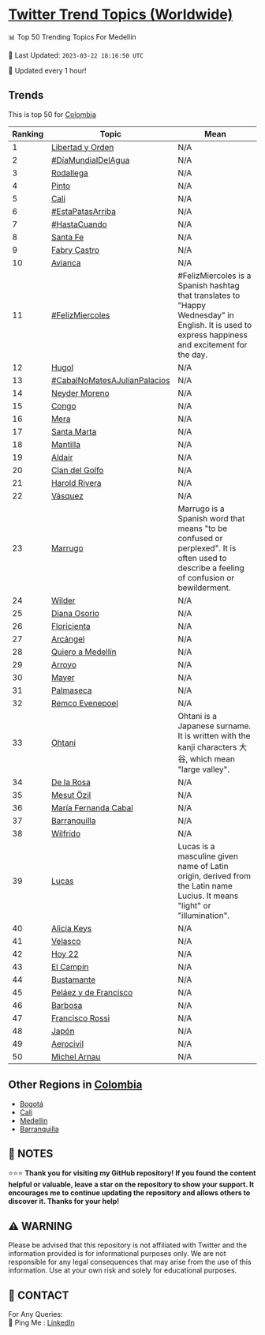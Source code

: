 [Twitter Trend Topics (Worldwide)](https://github.com/ErcinDedeoglu/Twitter-Trend-Topics)
==========


📊 Top 50 Trending Topics For Medellín

📆 Last Updated: `2023-03-22 18:16:50 UTC`

🔧 Updated every 1 hour!


## Trends

This is top 50 for [Colombia](</Colombia>)

| Ranking | Topic | Mean |
| ------- | ------------ | ------------ |
| 1 | [Libertad y Orden](http://twitter.com/search?q=Libertad+y+Orden) | N/A |
| 2 | [#DíaMundialDelAgua](http://twitter.com/search?q=%23D%c3%adaMundialDelAgua) | N/A |
| 3 | [Rodallega](http://twitter.com/search?q=Rodallega) | N/A |
| 4 | [Pinto](http://twitter.com/search?q=Pinto) | N/A |
| 5 | [Cali](http://twitter.com/search?q=Cali) | N/A |
| 6 | [#EstaPatasArriba](http://twitter.com/search?q=%23EstaPatasArriba) | N/A |
| 7 | [#HastaCuando](http://twitter.com/search?q=%23HastaCuando) | N/A |
| 8 | [Santa Fe](http://twitter.com/search?q=Santa+Fe) | N/A |
| 9 | [Fabry Castro](http://twitter.com/search?q=Fabry+Castro) | N/A |
| 10 | [Avianca](http://twitter.com/search?q=Avianca) | N/A |
| 11 | [#FelizMiercoles](http://twitter.com/search?q=%23FelizMiercoles) | #FelizMiercoles is a Spanish hashtag that translates to "Happy Wednesday" in English. It is used to express happiness and excitement for the day. |
| 12 | [Hugol](http://twitter.com/search?q=Hugol) | N/A |
| 13 | [#CabalNoMatesAJulianPalacios](http://twitter.com/search?q=%23CabalNoMatesAJulianPalacios) | N/A |
| 14 | [Neyder Moreno](http://twitter.com/search?q=Neyder+Moreno) | N/A |
| 15 | [Congo](http://twitter.com/search?q=Congo) | N/A |
| 16 | [Mera](http://twitter.com/search?q=Mera) | N/A |
| 17 | [Santa Marta](http://twitter.com/search?q=Santa+Marta) | N/A |
| 18 | [Mantilla](http://twitter.com/search?q=Mantilla) | N/A |
| 19 | [Aldair](http://twitter.com/search?q=Aldair) | N/A |
| 20 | [Clan del Golfo](http://twitter.com/search?q=Clan+del+Golfo) | N/A |
| 21 | [Harold Rivera](http://twitter.com/search?q=Harold+Rivera) | N/A |
| 22 | [Vásquez](http://twitter.com/search?q=V%c3%a1squez) | N/A |
| 23 | [Marrugo](http://twitter.com/search?q=Marrugo) | Marrugo is a Spanish word that means "to be confused or perplexed". It is often used to describe a feeling of confusion or bewilderment. |
| 24 | [Wilder](http://twitter.com/search?q=Wilder) | N/A |
| 25 | [Diana Osorio](http://twitter.com/search?q=Diana+Osorio) | N/A |
| 26 | [Floricienta](http://twitter.com/search?q=Floricienta) | N/A |
| 27 | [Arcángel](http://twitter.com/search?q=Arc%c3%a1ngel) | N/A |
| 28 | [Quiero a Medellín](http://twitter.com/search?q=Quiero+a+Medell%c3%adn) | N/A |
| 29 | [Arroyo](http://twitter.com/search?q=Arroyo) | N/A |
| 30 | [Mayer](http://twitter.com/search?q=Mayer) | N/A |
| 31 | [Palmaseca](http://twitter.com/search?q=Palmaseca) | N/A |
| 32 | [Remco Evenepoel](http://twitter.com/search?q=Remco+Evenepoel) | N/A |
| 33 | [Ohtani](http://twitter.com/search?q=Ohtani) | Ohtani is a Japanese surname. It is written with the kanji characters 大谷, which mean "large valley". |
| 34 | [De la Rosa](http://twitter.com/search?q=De+la+Rosa) | N/A |
| 35 | [Mesut Özil](http://twitter.com/search?q=Mesut+%c3%96zil) | N/A |
| 36 | [María Fernanda Cabal](http://twitter.com/search?q=Mar%c3%ada+Fernanda+Cabal) | N/A |
| 37 | [Barranquilla](http://twitter.com/search?q=Barranquilla) | N/A |
| 38 | [Wilfrido](http://twitter.com/search?q=Wilfrido) | N/A |
| 39 | [Lucas](http://twitter.com/search?q=Lucas) | Lucas is a masculine given name of Latin origin, derived from the Latin name Lucius. It means "light" or "illumination". |
| 40 | [Alicia Keys](http://twitter.com/search?q=Alicia+Keys) | N/A |
| 41 | [Velasco](http://twitter.com/search?q=Velasco) | N/A |
| 42 | [Hoy 22](http://twitter.com/search?q=Hoy+22) | N/A |
| 43 | [El Campín](http://twitter.com/search?q=El+Camp%c3%adn) | N/A |
| 44 | [Bustamante](http://twitter.com/search?q=Bustamante) | N/A |
| 45 | [Peláez y de Francisco](http://twitter.com/search?q=Pel%c3%a1ez+y+de+Francisco) | N/A |
| 46 | [Barbosa](http://twitter.com/search?q=Barbosa) | N/A |
| 47 | [Francisco Rossi](http://twitter.com/search?q=Francisco+Rossi) | N/A |
| 48 | [Japón](http://twitter.com/search?q=Jap%c3%b3n) | N/A |
| 49 | [Aerocivil](http://twitter.com/search?q=Aerocivil) | N/A |
| 50 | [Michel Arnau](http://twitter.com/search?q=Michel+Arnau) | N/A |



## Other Regions in [Colombia](</Colombia>)

* [Bogotá](</Colombia/Bogotá.md>)
* [Cali](</Colombia/Cali.md>)
* [Medellín](</Colombia/Medellín.md>)
* [Barranquilla](</Colombia/Barranquilla.md>)



## 📝 NOTES

⭐⭐⭐ **Thank you for visiting my GitHub repository! If you found the content helpful or valuable, leave a star on the repository to show your support. It encourages me to continue updating the repository and allows others to discover it. Thanks for your help!**


## ⚠️ WARNING

Please be advised that this repository is not affiliated with Twitter and the information provided is for informational purposes only. We are not responsible for any legal consequences that may arise from the use of this information. Use at your own risk and solely for educational purposes.


## 📨 CONTACT

 For Any Queries:  
            🏓 Ping Me : [LinkedIn](https://www.linkedin.com/in/ercindedeoglu/)
